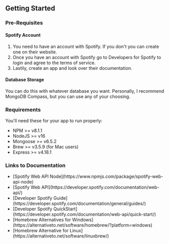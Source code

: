 ## Getting Started
### Pre-Requisites
#### Spotify Account
1. You need to have an account with Spotify. If you don't you can create one on their website.
2. Once you have an account with Spotify go to Developers for Spotify to login and agree to the terms of service.
3. Lastily, create an app and look over their documentation.

#### Database Storage
You can do this with whatever database you want. Personally, I recommend MongoDB Compass, but you can use any of your choosing.  

### Requirements
You'll need these for your app to run properly:
<ul>
    <li>NPM >= v8.1.1</li>
    <li>NodeJS >= v16</li>
    <li>Mongoose >= v6.5.2</li>
    <li>Brew >= v3.5.9 (for Mac users)</li>
    <li>Express >= v4.18.1</li>
</ul>

### Links to Documentation
<ul>
    <li>[Spotify Web API Node](https://www.npmjs.com/package/spotify-web-api-node)</li>
    <li>[Spotify Web API](https://developer.spotify.com/documentation/web-api/)</li>
    <li>[Developer Spotify Guide](https://developer.spotify.com/documentation/general/guides/)</li>
    <li>[Developer Spotify QuickStart](https://developer.spotify.com/documentation/web-api/quick-start/)</li>
    <li>[Homebrew Alternatives for Windows](https://alternativeto.net/software/homebrew/?platform=windows)</li>
    <li>[Homebrew Alternative for Linux](https://alternativeto.net/software/linuxbrew/)</li> 
</ul>